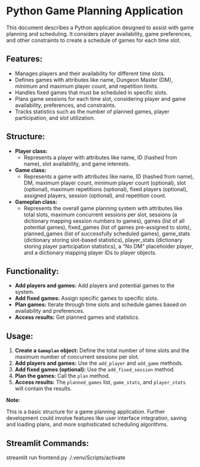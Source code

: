 # Python Game Planning Application

This document describes a Python application designed to assist with game planning and scheduling. It considers player availability, game preferences, and other constraints to create a schedule of games for each time slot.

## Features:

* Manages players and their availability for different time slots.
* Defines games with attributes like name, Dungeon Master (DM), minimum and maximum player count, and repetition limits.
* Handles fixed games that must be scheduled in specific slots.
* Plans game sessions for each time slot, considering player and game availability, preferences, and constraints.
* Tracks statistics such as the number of planned games, player participation, and slot utilization.

## Structure:

* **Player class:**
  * Represents a player with attributes like name, ID (hashed from name), slot availability, and game interests.
* **Game class:**
  * Represents a game with attributes like name, ID (hashed from name), DM, maximum player count, minimum player count (optional), slot (optional), maximum repetitions (optional), fixed players (optional), assigned players, session (optional), and repetition count.
* **Gameplan class:**
  * Represents the overall game planning system with attributes like total slots, maximum concurrent sessions per slot, sessions (a dictionary mapping session numbers to games), games (list of all potential games), fixed_games (list of games pre-assigned to slots), planned_games (list of successfully scheduled games), game_stats (dictionary storing slot-based statistics), player_stats (dictionary storing player participation statistics), a "No DM" placeholder player, and a dictionary mapping player IDs to player objects.

## Functionality:

* **Add players and games:** Add players and potential games to the system.
* **Add fixed games:** Assign specific games to specific slots.
* **Plan games:** Iterate through time slots and schedule games based on availability and preferences.
* **Access results:** Get planned games and statistics.

## Usage:

1. **Create a `Gameplan` object:** Define the total number of time slots and the maximum number of concurrent sessions per slot.
2. **Add players and games:** Use the `add_player` and `add_game` methods.
3. **Add fixed games (optional):** Use the `add_fixed_session` method.
4. **Plan the games:** Call the `plan` method.
5. **Access results:** The `planned_games` list, `game_stats`, and `player_stats` will contain the results.

**Note:**

This is a basic structure for a game planning application. Further development could involve features like user interface integration, saving and loading plans, and more sophisticated scheduling algorithms.

## Streamlit Commands:
streamlit run frontend.py
./.venv/Scripts/activate